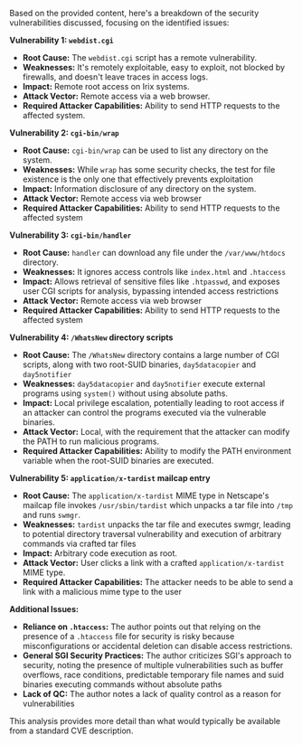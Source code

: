 Based on the provided content, here's a breakdown of the security vulnerabilities discussed, focusing on the identified issues:

**Vulnerability 1: `webdist.cgi`**

*   **Root Cause:** The `webdist.cgi` script has a remote vulnerability.
*   **Weaknesses:** It's remotely exploitable, easy to exploit, not blocked by firewalls, and doesn't leave traces in access logs.
*   **Impact:**  Remote root access on Irix systems.
*   **Attack Vector:**  Remote access via a web browser.
*  **Required Attacker Capabilities:** Ability to send HTTP requests to the affected system.

**Vulnerability 2: `cgi-bin/wrap`**
*   **Root Cause:** `cgi-bin/wrap` can be used to list any directory on the system.
*   **Weaknesses:** While `wrap` has some security checks, the test for file existence is the only one that effectively prevents exploitation
*   **Impact:** Information disclosure of any directory on the system.
*   **Attack Vector:** Remote access via web browser
*   **Required Attacker Capabilities:** Ability to send HTTP requests to the affected system

**Vulnerability 3: `cgi-bin/handler`**

*   **Root Cause:** `handler` can download any file under the `/var/www/htdocs` directory.
*   **Weaknesses:** It ignores access controls like `index.html` and `.htaccess`
*   **Impact:**  Allows retrieval of sensitive files like `.htpasswd`, and exposes user CGI scripts for analysis, bypassing intended access restrictions
*   **Attack Vector:**  Remote access via web browser
*   **Required Attacker Capabilities:** Ability to send HTTP requests to the affected system

**Vulnerability 4: `/WhatsNew` directory scripts**
*   **Root Cause:**  The `/WhatsNew` directory contains a large number of CGI scripts, along with two root-SUID binaries, `day5datacopier` and `day5notifier`
*   **Weaknesses:** `day5datacopier` and `day5notifier` execute external programs using `system()` without using absolute paths.
*   **Impact:** Local privilege escalation, potentially leading to root access if an attacker can control the programs executed via the vulnerable binaries.
*   **Attack Vector:** Local, with the requirement that the attacker can modify the PATH to run malicious programs.
*   **Required Attacker Capabilities:** Ability to modify the PATH environment variable when the root-SUID binaries are executed.

**Vulnerability 5: `application/x-tardist` mailcap entry**

*   **Root Cause:**  The `application/x-tardist` MIME type in Netscape's mailcap file invokes `/usr/sbin/tardist` which unpacks a tar file into `/tmp` and runs `swmgr`.
*  **Weaknesses:** `tardist` unpacks the tar file and executes swmgr, leading to potential directory traversal vulnerability and execution of arbitrary commands via crafted tar files
*   **Impact:** Arbitrary code execution as root.
*   **Attack Vector:**  User clicks a link with a crafted `application/x-tardist` MIME type.
*   **Required Attacker Capabilities:** The attacker needs to be able to send a link with a malicious mime type to the user

**Additional Issues:**

*   **Reliance on `.htaccess`:**  The author points out that relying on the presence of a `.htaccess` file for security is risky because misconfigurations or accidental deletion can disable access restrictions.
*   **General SGI Security Practices:** The author criticizes SGI's approach to security, noting the presence of multiple vulnerabilities such as buffer overflows, race conditions, predictable temporary file names and suid binaries executing commands without absolute paths
*   **Lack of QC:** The author notes a lack of quality control as a reason for vulnerabilities

This analysis provides more detail than what would typically be available from a standard CVE description.